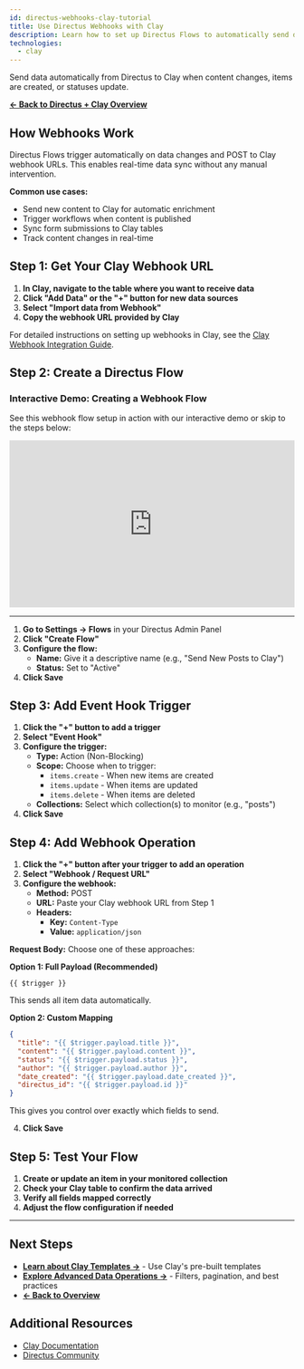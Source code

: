 ```yaml
---
id: directus-webhooks-clay-tutorial
title: Use Directus Webhooks with Clay
description: Learn how to set up Directus Flows to automatically send data to Clay webhooks for real-time data synchronization.
technologies:
  - clay
---
```


Send data automatically from Directus to Clay when content changes, items are created, or statuses update.

**[← Back to Directus + Clay Overview](/tutorials/projects/use-directus-with-clay-for-data-enrichment)**

## How Webhooks Work

Directus Flows trigger automatically on data changes and POST to Clay webhook URLs. This enables real-time data sync without any manual intervention.

**Common use cases:**

- Send new content to Clay for automatic enrichment
- Trigger workflows when content is published
- Sync form submissions to Clay tables
- Track content changes in real-time

## Step 1: Get Your Clay Webhook URL

1. **In Clay, navigate to the table where you want to receive data**
2. **Click "Add Data" or the "+" button for new data sources**
3. **Select "Import data from Webhook"**
4. **Copy the webhook URL provided by Clay**

For detailed instructions on setting up webhooks in Clay, see the [Clay Webhook Integration Guide](https://www.clay.com/university/guide/webhook-integration-guide).

## Step 2: Create a Directus Flow

### Interactive Demo: Creating a Webhook Flow

See this webhook flow setup in action with our interactive demo or skip to the steps below:

<!--ARCADE EMBED START--><div style="position: relative; padding-bottom: calc(50.4167% + 41px); height: 0px; width: 100%;"><iframe src="https://demo.arcade.software/jiBsuEdLSgp5MZawe3iR?embed&embed_mobile=tab&embed_desktop=inline&show_copy_link=true" title="Create an Automated Webhook Flow for New Posts in Directus" frameborder="0" loading="lazy" webkitallowfullscreen mozallowfullscreen allowfullscreen allow="clipboard-write" style="position: absolute; top: 0; left: 0; width: 100%; height: 100%; color-scheme: light;" ></iframe></div><!--ARCADE EMBED END-->

---

1. **Go to Settings → Flows** in your Directus Admin Panel
2. **Click "Create Flow"**
3. **Configure the flow:**
   - **Name:** Give it a descriptive name (e.g., "Send New Posts to Clay")
   - **Status:** Set to "Active"
4. **Click Save**

## Step 3: Add Event Hook Trigger

1. **Click the "+" button to add a trigger**
2. **Select "Event Hook"**
3. **Configure the trigger:**
   - **Type:** Action (Non-Blocking)
   - **Scope:** Choose when to trigger:
     - `items.create` - When new items are created
     - `items.update` - When items are updated
     - `items.delete` - When items are deleted
   - **Collections:** Select which collection(s) to monitor (e.g., "posts")
4. **Click Save**

## Step 4: Add Webhook Operation

1. **Click the "+" button after your trigger to add an operation**
2. **Select "Webhook / Request URL"**
3. **Configure the webhook:**
   - **Method:** POST
   - **URL:** Paste your Clay webhook URL from Step 1
   - **Headers:**
     - **Key:** `Content-Type`
     - **Value:** `application/json`

**Request Body:** Choose one of these approaches:

**Option 1: Full Payload (Recommended)**

```
{{ $trigger }}
```

This sends all item data automatically.

**Option 2: Custom Mapping**

```json
{
  "title": "{{ $trigger.payload.title }}",
  "content": "{{ $trigger.payload.content }}",
  "status": "{{ $trigger.payload.status }}",
  "author": "{{ $trigger.payload.author }}",
  "date_created": "{{ $trigger.payload.date_created }}",
  "directus_id": "{{ $trigger.payload.id }}"
}
```

This gives you control over exactly which fields to send.

4. **Click Save**

## Step 5: Test Your Flow

1. **Create or update an item in your monitored collection**
2. **Check your Clay table to confirm the data arrived**
3. **Verify all fields mapped correctly**
4. **Adjust the flow configuration if needed**

---

## Next Steps

- **[Learn about Clay Templates →](/tutorials/projects/use-clay-templates-with-directus)** - Use Clay's pre-built templates
- **[Explore Advanced Data Operations →](/tutorials/projects/directus-clay-data-operations)** - Filters, pagination, and best practices
- **[← Back to Overview](/tutorials/projects/use-directus-with-clay-for-data-enrichment)**

## Additional Resources

- [Clay Documentation](https://clay.com/docs)
- [Directus Community](https://community.directus.io/)
